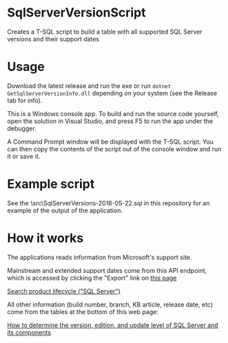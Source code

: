 # SqlServerVersionScript
Creates a T-SQL script to build a table with all supported SQL Server versions and their support dates

# Usage
Download the latest release and run the exe or run `dotnet GetSqlServerVersionInfo.dll` depending on your system (see the Release tab for info).

This is a Windows console app.  To build and run the source code yourself, open the solution in Visual Studio, and press F5 to run the app under the debugger.

A Command Prompt window will be displayed with the T-SQL script.  You can then copy the contents of the script out of the console window and run it or save it.

# Example script
See the \src\SqlServerVersions-2018-05-22.sql in this repository for an example of the output of the application.

# How it works
The applications reads information from Microsoft's support site.

Mainstream and extended support dates come from this API endpoint, which is accessed by clicking the "Export" link on [this page](https://support.microsoft.com/en-us/lifecycle/search?alpha=SQL%20Server)

[Search product lifecycle ("SQL Server")](https://support.microsoft.com/api/lifecycle/GetProductsLifecycle?query=%7B%22names%22:%5B%22SQL%2520Server%22%5D,%22years%22:%220%22,%22gdsId%22:0,%22export%22:true%7D)

All other information (build number, branch, KB article, release date, etc) come from the tables at the bottom of this web page:

[How to determine the version, edition, and update level of SQL Server and its components](https://support.microsoft.com/en-us/help/321185/how-to-determine-the-version-edition-and-update-level-of-sql-server-an)